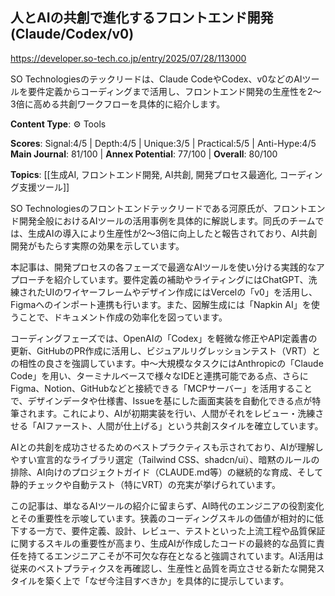 ## 人とAIの共創で進化するフロントエンド開発(Claude/Codex/v0)

https://developer.so-tech.co.jp/entry/2025/07/28/113000

SO Technologiesのテックリードは、Claude CodeやCodex、v0などのAIツールを要件定義からコーディングまで活用し、フロントエンド開発の生産性を2〜3倍に高める共創ワークフローを具体的に紹介します。

**Content Type**: ⚙️ Tools

**Scores**: Signal:4/5 | Depth:4/5 | Unique:3/5 | Practical:5/5 | Anti-Hype:4/5
**Main Journal**: 81/100 | **Annex Potential**: 77/100 | **Overall**: 80/100

**Topics**: [[生成AI, フロントエンド開発, AI共創, 開発プロセス最適化, コーディング支援ツール]]

SO Technologiesのフロントエンドテックリードである河原氏が、フロントエンド開発全般におけるAIツールの活用事例を具体的に解説します。同氏のチームでは、生成AIの導入により生産性が2〜3倍に向上したと報告されており、AI共創開発がもたらす実際の効果を示しています。

本記事は、開発プロセスの各フェーズで最適なAIツールを使い分ける実践的なアプローチを紹介しています。要件定義の補助やライティングにはChatGPT、洗練されたUIのワイヤーフレームやデザイン作成にはVercelの「v0」を活用し、Figmaへのインポート連携も行います。また、図解生成には「Napkin AI」を使うことで、ドキュメント作成の効率化を図っています。

コーディングフェーズでは、OpenAIの「Codex」を軽微な修正やAPI定義書の更新、GitHubのPR作成に活用し、ビジュアルリグレッションテスト（VRT）との相性の良さを強調しています。中〜大規模なタスクにはAnthropicの「Claude Code」を用い、ターミナルベースで様々なIDEと連携可能である点、さらにFigma、Notion、GitHubなどと接続できる「MCPサーバー」を活用することで、デザインデータや仕様書、Issueを基にした画面実装を自動化できる点が特筆されます。これにより、AIが初期実装を行い、人間がそれをレビュー・洗練させる「AIファースト、人間が仕上げる」という共創スタイルを確立しています。

AIとの共創を成功させるためのベストプラクティスも示されており、AIが理解しやすい宣言的なライブラリ選定（Tailwind CSS、shadcn/ui）、暗黙のルールの排除、AI向けのプロジェクトガイド（CLAUDE.md等）の継続的な育成、そして静的チェックや自動テスト（特にVRT）の充実が挙げられています。

この記事は、単なるAIツールの紹介に留まらず、AI時代のエンジニアの役割変化とその重要性を示唆しています。狭義のコーディングスキルの価値が相対的に低下する一方で、要件定義、設計、レビュー、テストといった上流工程や品質保証に関するスキルの重要性が高まり、生成AIが作成したコードの最終的な品質に責任を持てるエンジニアこそが不可欠な存在となると強調されています。AI活用は従来のベストプラティクスを再確認し、生産性と品質を両立させる新たな開発スタイルを築く上で「なぜ今注目すべきか」を具体的に提示しています。